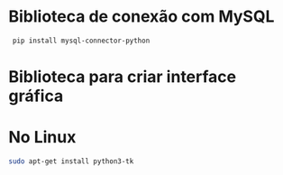 # Biblioteca de conexão com MySQL
```sh
 pip install mysql-connector-python
```

# Biblioteca para criar interface gráfica
# No Linux
```sh
sudo apt-get install python3-tk
```